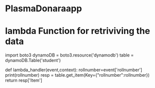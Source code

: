# PlasmaDonaraapp
# lambda Function for retriviving the data
import boto3
dynamoDB = boto3.resource('dynamodb')
table = dynamoDB.Table('student')

def lambda_handler(event,context):
    rollnumber=event['rollnumber']
    print(rollnumber)
    resp = table.get_item(Key={"rollnumber":rollnumber})
    return resp['Item']
